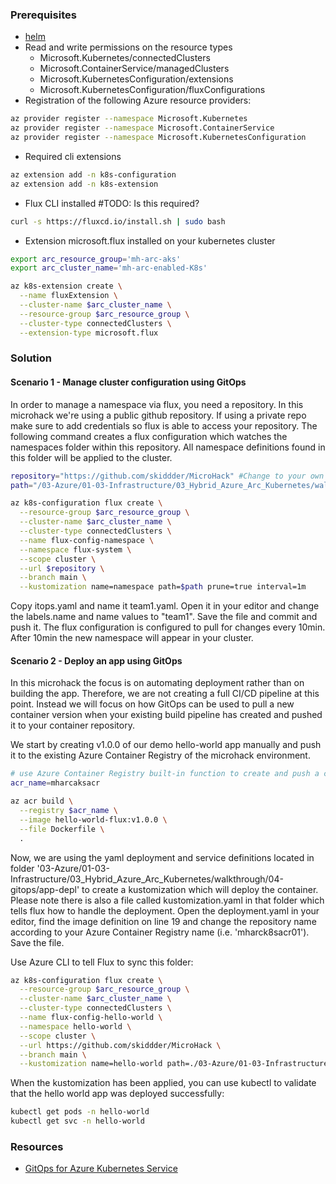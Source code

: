 ### Prerequisites
* [helm](https://helm.sh/docs/intro/install/)
* Read and write permissions on the resource types
    * Microsoft.Kubernetes/connectedClusters 
    * Microsoft.ContainerService/managedClusters
    * Microsoft.KubernetesConfiguration/extensions
    * Microsoft.KubernetesConfiguration/fluxConfigurations
* Registration of the following Azure resource providers:
```bash
az provider register --namespace Microsoft.Kubernetes
az provider register --namespace Microsoft.ContainerService
az provider register --namespace Microsoft.KubernetesConfiguration
```
* Required cli extensions
```bash
az extension add -n k8s-configuration
az extension add -n k8s-extension
```
* Flux CLI installed #TODO: Is this required?
```bash
curl -s https://fluxcd.io/install.sh | sudo bash
```
* Extension microsoft.flux installed on your kubernetes cluster
```bash
export arc_resource_group='mh-arc-aks'
export arc_cluster_name='mh-arc-enabled-K8s'

az k8s-extension create \
  --name fluxExtension \
  --cluster-name $arc_cluster_name \
  --resource-group $arc_resource_group \
  --cluster-type connectedClusters \
  --extension-type microsoft.flux
```

### Solution
#### Scenario 1 - Manage cluster configuration using GitOps
In order to manage a namespace via flux, you need a repository. In this microhack we're using a public github repository. If using a private repo make sure to add credentials so flux is able to access your repository. The following command creates a flux configuration which watches the namespaces folder within this repository. All namespace definitions found in this folder will be applied to the cluster.
```bash
repository="https://github.com/skiddder/MicroHack" #Change to your own fork of the Microhack repository
path="/03-Azure/01-03-Infrastructure/03_Hybrid_Azure_Arc_Kubernetes/walkthrough/04-gitops/namespaces"

az k8s-configuration flux create \
  --resource-group $arc_resource_group \
  --cluster-name $arc_cluster_name \
  --cluster-type connectedClusters \
  --name flux-config-namespace \
  --namespace flux-system \
  --scope cluster \
  --url $repository \
  --branch main \
  --kustomization name=namespace path=$path prune=true interval=1m
```
Copy itops.yaml and name it team1.yaml. Open it in your editor and change the labels.name and name values to "team1". Save the file and commit and push it. The flux configuration is configured to pull for changes every 10min. After 10min the new namespace will appear in your cluster.

#### Scenario 2 - Deploy an app using GitOps
In this microhack the focus is on automating deployment rather than on building the app. Therefore, we are not creating a full CI/CD pipeline at this point. Instead we will focus on how GitOps can be used to pull a new container version when your existing build pipeline has created and pushed it to your container repository.

We start by creating v1.0.0 of our demo hello-world app manually and push it to the existing Azure Container Registry of the microhack environment.
```bash
# use Azure Container Registry built-in function to create and push a container image to our registryssh 
acr_name=mharcaksacr

az acr build \
  --registry $acr_name \
  --image hello-world-flux:v1.0.0 \
  --file Dockerfile \
  .
```

Now, we are using the yaml deployment and service definitions located in folder '03-Azure/01-03-Infrastructure/03_Hybrid_Azure_Arc_Kubernetes/walkthrough/04-gitops/app-depl' to create a kustomization which will deploy the container. Please note there is also a file called kustomization.yaml in that folder which tells flux how to handle the deployment. Open the deployment.yaml in your editor, find the image definition on line 19 and change the repository name according to your Azure Container Registry name (i.e. 'mharck8sacr01'). Save the file. 

Use Azure CLI to tell Flux to sync this folder:
```bash
az k8s-configuration flux create \
  --resource-group $arc_resource_group \
  --cluster-name $arc_cluster_name \
  --cluster-type connectedClusters \
  --name flux-config-hello-world \
  --namespace hello-world \
  --scope cluster \
  --url https://github.com/skiddder/MicroHack \
  --branch main \
  --kustomization name=hello-world path=./03-Azure/01-03-Infrastructure/03_Hybrid_Azure_Arc_Kubernetes/walkthrough/04-gitops/app-depl prune=true interval=1m
```

When the kustomization has been applied, you can use kubectl to validate that the hello world app was deployed successfully:
```bash
kubectl get pods -n hello-world
kubectl get svc -n hello-world
```

### Resources
* [GitOps for Azure Kubernetes Service](https://learn.microsoft.com/en-us/azure/architecture/example-scenario/gitops-aks/gitops-blueprint-aks)